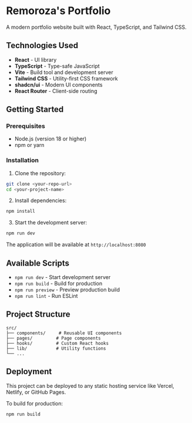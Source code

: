 
# Remoroza's Portfolio

A modern portfolio website built with React, TypeScript, and Tailwind CSS.

## Technologies Used

- **React** - UI library
- **TypeScript** - Type-safe JavaScript
- **Vite** - Build tool and development server
- **Tailwind CSS** - Utility-first CSS framework
- **shadcn/ui** - Modern UI components
- **React Router** - Client-side routing

## Getting Started

### Prerequisites

- Node.js (version 18 or higher)
- npm or yarn

### Installation

1. Clone the repository:
```sh
git clone <your-repo-url>
cd <your-project-name>
```

2. Install dependencies:
```sh
npm install
```

3. Start the development server:
```sh
npm run dev
```

The application will be available at `http://localhost:8080`

## Available Scripts

- `npm run dev` - Start development server
- `npm run build` - Build for production
- `npm run preview` - Preview production build
- `npm run lint` - Run ESLint

## Project Structure

```
src/
├── components/     # Reusable UI components
├── pages/         # Page components
├── hooks/         # Custom React hooks
├── lib/           # Utility functions
└── ...
```

## Deployment

This project can be deployed to any static hosting service like Vercel, Netlify, or GitHub Pages.

To build for production:
```sh
npm run build
```
